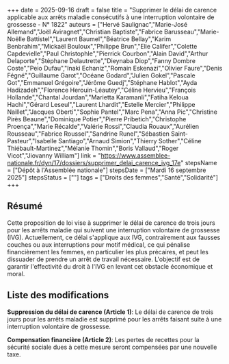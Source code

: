 +++
date = 2025-09-16
draft = false
title = "Supprimer le délai de carence applicable aux arrêts maladie consécutifs à une interruption volontaire de grossesse - N° 1822"
auteurs = ["Hervé Saulignac","Marie-José Allemand","Joël Aviragnet","Christian Baptiste","Fabrice Barusseau","Marie-Noëlle Battistel","Laurent Baumel","Béatrice Bellay","Karim Benbrahim","Mickaël Bouloux","Philippe Brun","Elie Califer","Colette Capdevielle","Paul Christophle","Pierrick Courbon","Alain David","Arthur Delaporte","Stéphane Delautrette","Dieynaba Diop","Fanny Dombre Coste","Peio Dufau","Inaki Echaniz","Romain Eskenazi","Olivier Faure","Denis Fégné","Guillaume Garot","Océane Godard","Julien Gokel","Pascale Got","Emmanuel Grégoire","Jérôme Guedj","Stéphane Hablot","Ayda Hadizadeh","Florence Herouin-Léautey","Céline Hervieu","François Hollande","Chantal Jourdan","Marietta Karamanli","Fatiha Keloua Hachi","Gérard Leseul","Laurent Lhardit","Estelle Mercier","Philippe Naillet","Jacques Oberti","Sophie Pantel","Marc Pena","Anna Pic","Christine Pirès Beaune","Dominique Potier","Pierre Pribetich","Christophe Proença","Marie Récalde","Valérie Rossi","Claudia Rouaux","Aurélien Rousseau","Fabrice Roussel","Sandrine Runel","Sébastien Saint-Pasteur","Isabelle Santiago","Arnaud Simion","Thierry Sother","Céline Thiébault-Martinez","Mélanie Thomin","Boris Vallaud","Roger Vicot","Jiovanny William"]
link = "https://www.assemblee-nationale.fr/dyn/17/dossiers/supprimer_delai_carence_ivg_17e"
stepsName = ["Dépôt à l'Assemblée nationale"]
stepsDate = ["Mardi 16 septembre 2025"]
stepsStatus = [""]
tags = ["Droits des femmes","Santé","Solidarité"]
+++

## Résumé

Cette proposition de loi vise à supprimer le délai de carence de trois jours pour les arrêts maladie qui suivent une interruption volontaire de grossesse (IVG). Actuellement, ce délai s'applique aux IVG, contrairement aux fausses couches ou aux interruptions pour motif médical, ce qui pénalise financièrement les femmes, en particulier les plus précaires, et peut les dissuader de prendre un arrêt de travail nécessaire. L'objectif est de garantir l'effectivité du droit à l'IVG en levant cet obstacle économique et moral.

## Liste des modifications

**Suppression du délai de carence (Article 1)**: Le délai de carence de trois jours pour les arrêts maladie est supprimé pour les arrêts faisant suite à une interruption volontaire de grossesse.

**Compensation financière (Article 2)**: Les pertes de recettes pour la sécurité sociale dues à cette mesure seront compensées par une nouvelle taxe.
